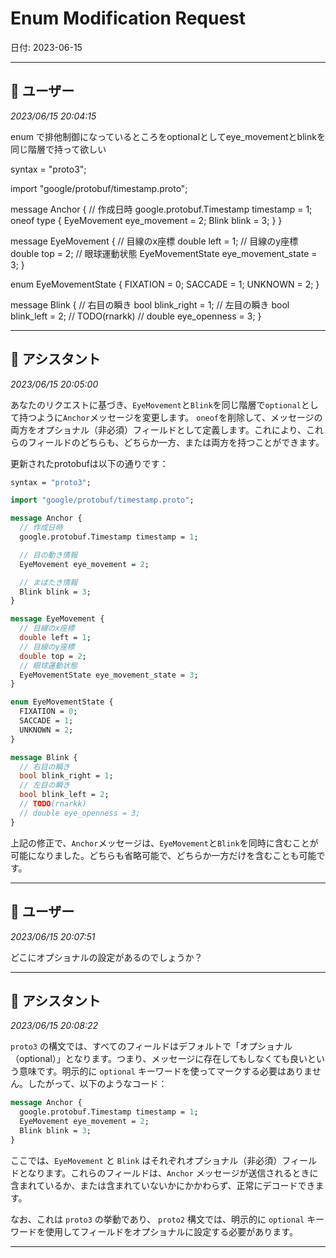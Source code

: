 # Enum Modification Request

日付: 2023-06-15

---

## 👤 ユーザー
*2023/06/15 20:04:15*

enum で排他制御になっているところをoptionalとしてeye_movementとblinkを同じ階層で持って欲しい

syntax = "proto3";

import "google/protobuf/timestamp.proto";

message Anchor {
  // 作成日時
  google.protobuf.Timestamp timestamp = 1;
  oneof type {
    EyeMovement eye_movement = 2;
    Blink blink = 3;
  }
}

message EyeMovement {
  // 目線のx座標
  double left = 1;
  // 目線のy座標
  double top = 2;
  // 眼球運動状態
  EyeMovementState eye_movement_state = 3;
}

enum EyeMovementState {
  FIXATION = 0;
  SACCADE = 1;
  UNKNOWN = 2;
}

message Blink {
  // 右目の瞬き
  bool blink_right = 1;
  // 左目の瞬き
  bool blink_left = 2;
  // TODO(rnarkk)
  // double eye_openness = 3;
}

---

## 🤖 アシスタント
*2023/06/15 20:05:00*

あなたのリクエストに基づき、`EyeMovement`と`Blink`を同じ階層で`optional`として持つように`Anchor`メッセージを変更します。 `oneof`を削除して、メッセージの両方をオプショナル（非必須）フィールドとして定義します。これにより、これらのフィールドのどちらも、どちらか一方、または両方を持つことができます。

更新されたprotobufは以下の通りです：

```protobuf
syntax = "proto3";

import "google/protobuf/timestamp.proto";

message Anchor {
  // 作成日時
  google.protobuf.Timestamp timestamp = 1;

  // 目の動き情報
  EyeMovement eye_movement = 2;

  // まばたき情報
  Blink blink = 3;
}

message EyeMovement {
  // 目線のx座標
  double left = 1;
  // 目線のy座標
  double top = 2;
  // 眼球運動状態
  EyeMovementState eye_movement_state = 3;
}

enum EyeMovementState {
  FIXATION = 0;
  SACCADE = 1;
  UNKNOWN = 2;
}

message Blink {
  // 右目の瞬き
  bool blink_right = 1;
  // 左目の瞬き
  bool blink_left = 2;
  // TODO(rnarkk)
  // double eye_openness = 3;
}
```
上記の修正で、`Anchor`メッセージは、`EyeMovement`と`Blink`を同時に含むことが可能になりました。どちらも省略可能で、どちらか一方だけを含むことも可能です。

---

## 👤 ユーザー
*2023/06/15 20:07:51*

どこにオプショナルの設定があるのでしょうか？

---

## 🤖 アシスタント
*2023/06/15 20:08:22*

`proto3` の構文では、すべてのフィールドはデフォルトで「オプショナル（optional）」となります。つまり、メッセージに存在してもしなくても良いという意味です。明示的に `optional` キーワードを使ってマークする必要はありません。したがって、以下のようなコード：

```protobuf
message Anchor {
  google.protobuf.Timestamp timestamp = 1;
  EyeMovement eye_movement = 2;
  Blink blink = 3;
}
```

ここでは、`EyeMovement` と `Blink` はそれぞれオプショナル（非必須）フィールドとなります。これらのフィールドは、`Anchor` メッセージが送信されるときに含まれているか、または含まれていないかにかかわらず、正常にデコードできます。

なお、これは `proto3` の挙動であり、 `proto2` 構文では、明示的に `optional` キーワードを使用してフィールドをオプショナルに設定する必要があります。

---

